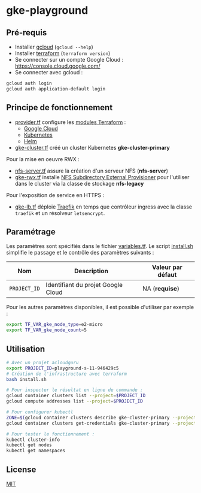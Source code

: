 # gke-playground

## Pré-requis

* Installer [gcloud](https://cloud.google.com/sdk/docs/install) (`gcloud --help`)
* Installer [terraform](https://developer.hashicorp.com/terraform/downloads) (`terraform version`)
* Se connecter sur un compte Google Cloud : https://console.cloud.google.com/
* Se connecter avec gcloud :

```bash
gcloud auth login
gcloud auth application-default login
```

## Principe de fonctionnement

* [provider.tf](provider.tf) configure les [modules Terraform](https://registry.terraform.io/browse/providers) :
  * [Google Cloud](https://registry.terraform.io/providers/hashicorp/google/latest/docs)
  * [Kubernetes](https://registry.terraform.io/providers/hashicorp/kubernetes/latest/docs)
  * [Helm](https://registry.terraform.io/providers/hashicorp/helm/latest/docs)
* [gke-cluster.tf](gke-cluster.tf) créé un cluster Kubernetes **gke-cluster-primary**

Pour la mise en oeuvre RWX :

* [nfs-server.tf](nfs-server.tf) assure la création d'un serveur NFS (**nfs-server**)
* [gke-rwx.tf](gke-rwx.tf) installe [NFS Subdirectory External Provisioner](https://kubernetes-sigs.github.io/nfs-subdir-external-provisioner/) pour l'utiliser dans le cluster via la classe de stockage **nfs-legacy**

Pour l'exposition de service en HTTPS :

* [gke-lb.tf](gke-lb.tf) déploie [Traefik](https://github.com/traefik/traefik#overview) en temps que contrôleur ingress avec la classe `traefik` et un résolveur `letsencrypt`.

## Paramétrage

Les paramètres sont spécifiés dans le fichier [variables.tf](variables.tf). Le script [install.sh](install.sh) simplifie le passage et le contrôle des paramètres suivants :

| Nom          | Description                        | Valeur par défaut |
| ------------ | ---------------------------------- | ----------------- |
| `PROJECT_ID` | Identifiant du projet Google Cloud | NA (**requise**)  |

Pour les autres paramètres disponibles, il est possible d'utiliser par exemple :

```bash
export TF_VAR_gke_node_type=e2-micro
export TF_VAR_gke_node_count=5
```

## Utilisation

```bash
# Avec un projet acloudguru
export PROJECT_ID=playground-s-11-946429c5
# Création de l'infrastructure avec terraform
bash install.sh

# Pour inspecter le résultat en ligne de commande :
gcloud container clusters list --project=$PROJECT_ID
gcloud compute addresses list --project=$PROJECT_ID

# Pour configurer kubectl
ZONE=$(gcloud container clusters describe gke-cluster-primary --project=$PROJECT_ID --format="value(location)")
gcloud container clusters get-credentials gke-cluster-primary --project=$PROJECT_ID --zone=$ZONE

# Pour tester le fonctionnement :
kubectl cluster-info
kubectl get nodes
kubectl get namespaces
```

## License

[MIT](LICENSE)

